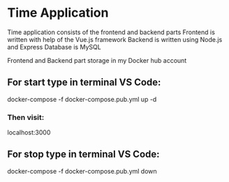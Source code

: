 # Time Application

Time application consists of the frontend and backend parts
Frontend is written with help of the Vue.js framework
Backend is written using Node.js and Express
Database is MySQL

Frontend and Backend part storage in my Docker hub account

## For start type in terminal VS Code:

docker-compose -f docker-compose.pub.yml up -d

### Then visit:

localhost:3000

## For stop type in terminal VS Code:

docker-compose -f docker-compose.pub.yml down

